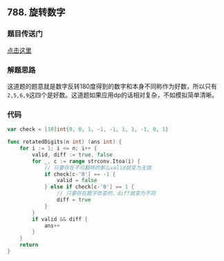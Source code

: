 ## 788. 旋转数字

### 题目传送门

[点击这里](https://leetcode.cn/problems/rotated-digits/)

### 解题思路

这道题的题意就是数字反转180度得到的数字和本身不同称作为好数，所以只有`2,5,6,9`这四个是好数。这道题如果应用dp的话相对复杂，不如模拟简单清晰。

### 代码

```go
var check = [10]int{0, 0, 1, -1, -1, 1, 1, -1, 0, 1}

func rotatedDigits(n int) (ans int) {
    for i := 1; i <= n; i++ {
        valid, diff := true, false
        for _, c := range strconv.Itoa(i) {
			// 只要存在不可翻转的那么valid就变为无效
            if check[c-'0'] == -1 {
                valid = false
            } else if check[c-'0'] == 1 {
				// 只要存在数字改变的，diff就变为不同
                diff = true
            }
        }
        if valid && diff {
            ans++
        }
    }
    return
}
```